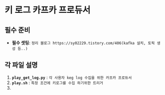 # 키 로그 카프카 프로듀서

## 필수 준비

- **필수 셋팅**: `정리 블로그 https://sy02229.tistory.com/406(kafka 설치, 토픽 생성 등..)`

## 각 파일 설명

1. **`play_get_log.py`** : `각 사용자 keg log 수집을 위한 카프카 프로듀서`
2. **`play.sh`** : `특정 조건에 키로그를 수집 하기위한 트리거`
3. 
